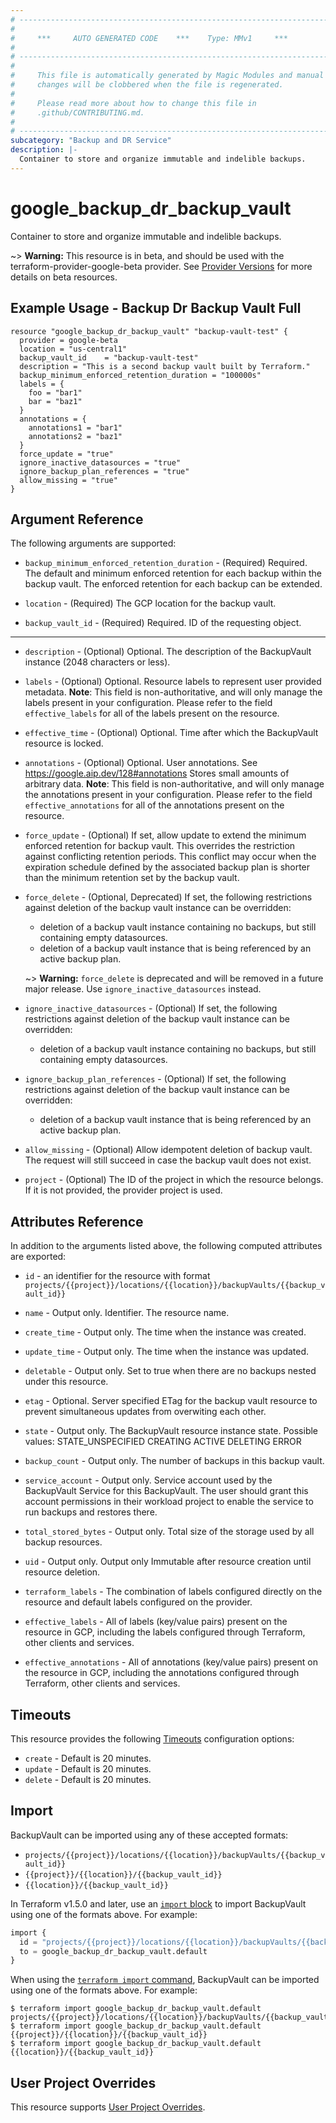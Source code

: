 ```yaml
---
# ----------------------------------------------------------------------------
#
#     ***     AUTO GENERATED CODE    ***    Type: MMv1     ***
#
# ----------------------------------------------------------------------------
#
#     This file is automatically generated by Magic Modules and manual
#     changes will be clobbered when the file is regenerated.
#
#     Please read more about how to change this file in
#     .github/CONTRIBUTING.md.
#
# ----------------------------------------------------------------------------
subcategory: "Backup and DR Service"
description: |-
  Container to store and organize immutable and indelible backups.
---
```


# google_backup_dr_backup_vault

Container to store and organize immutable and indelible backups.

~> **Warning:** This resource is in beta, and should be used with the terraform-provider-google-beta provider.
See [Provider Versions](https://terraform.io/docs/providers/google/guides/provider_versions.html) for more details on beta resources.


## Example Usage - Backup Dr Backup Vault Full


```hcl
resource "google_backup_dr_backup_vault" "backup-vault-test" {
  provider = google-beta
  location = "us-central1"
  backup_vault_id    = "backup-vault-test"
  description = "This is a second backup vault built by Terraform."
  backup_minimum_enforced_retention_duration = "100000s"
  labels = {
    foo = "bar1"
    bar = "baz1"
  }
  annotations = {
    annotations1 = "bar1"
    annotations2 = "baz1"
  }
  force_update = "true"
  ignore_inactive_datasources = "true"
  ignore_backup_plan_references = "true"
  allow_missing = "true"
}
```

## Argument Reference

The following arguments are supported:


* `backup_minimum_enforced_retention_duration` -
  (Required)
  Required. The default and minimum enforced retention for each backup within the backup vault. The enforced retention for each backup can be extended.

* `location` -
  (Required)
  The GCP location for the backup vault.

* `backup_vault_id` -
  (Required)
  Required. ID of the requesting object.


- - -


* `description` -
  (Optional)
  Optional. The description of the BackupVault instance (2048 characters or less).

* `labels` -
  (Optional)
  Optional. Resource labels to represent user provided metadata. 
  **Note**: This field is non-authoritative, and will only manage the labels present in your configuration.
  Please refer to the field `effective_labels` for all of the labels present on the resource.

* `effective_time` -
  (Optional)
  Optional. Time after which the BackupVault resource is locked.

* `annotations` -
  (Optional)
  Optional. User annotations. See https://google.aip.dev/128#annotations
  Stores small amounts of arbitrary data. 
  **Note**: This field is non-authoritative, and will only manage the annotations present in your configuration.
  Please refer to the field `effective_annotations` for all of the annotations present on the resource.

* `force_update` -
  (Optional)
  If set, allow update to extend the minimum enforced retention for backup vault. This overrides
   the restriction against conflicting retention periods. This conflict may occur when the
   expiration schedule defined by the associated backup plan is shorter than the minimum
   retention set by the backup vault.

* `force_delete` -
  (Optional, Deprecated)
  If set, the following restrictions against deletion of the backup vault instance can be overridden:
     * deletion of a backup vault instance containing no backups, but still containing empty datasources.
     * deletion of a backup vault instance that is being referenced by an active backup plan.

  ~> **Warning:** `force_delete` is deprecated and will be removed in a future major release. Use `ignore_inactive_datasources` instead.

* `ignore_inactive_datasources` -
  (Optional)
  If set, the following restrictions against deletion of the backup vault instance can be overridden:
     * deletion of a backup vault instance containing no backups, but still containing empty datasources.

* `ignore_backup_plan_references` -
  (Optional)
  If set, the following restrictions against deletion of the backup vault instance can be overridden:
     * deletion of a backup vault instance that is being referenced by an active backup plan.

* `allow_missing` -
  (Optional)
  Allow idempotent deletion of backup vault. The request will still succeed in case the backup vault does not exist.

* `project` - (Optional) The ID of the project in which the resource belongs.
    If it is not provided, the provider project is used.


## Attributes Reference

In addition to the arguments listed above, the following computed attributes are exported:

* `id` - an identifier for the resource with format `projects/{{project}}/locations/{{location}}/backupVaults/{{backup_vault_id}}`

* `name` -
  Output only. Identifier. The resource name.

* `create_time` -
  Output only. The time when the instance was created.

* `update_time` -
  Output only. The time when the instance was updated.

* `deletable` -
  Output only. Set to true when there are no backups nested under this resource.

* `etag` -
  Optional. Server specified ETag for the backup vault resource to prevent simultaneous updates from overwiting each other.

* `state` -
  Output only. The BackupVault resource instance state. 
   Possible values:
   STATE_UNSPECIFIED
   CREATING
   ACTIVE
   DELETING
   ERROR

* `backup_count` -
  Output only. The number of backups in this backup vault.

* `service_account` -
  Output only. Service account used by the BackupVault Service for this BackupVault.  The user should grant this account permissions in their workload project to enable the service to run backups and restores there.

* `total_stored_bytes` -
  Output only. Total size of the storage used by all backup resources.

* `uid` -
  Output only. Output only Immutable after resource creation until resource deletion.

* `terraform_labels` -
  The combination of labels configured directly on the resource
   and default labels configured on the provider.

* `effective_labels` -
  All of labels (key/value pairs) present on the resource in GCP, including the labels configured through Terraform, other clients and services.

* `effective_annotations` -
  All of annotations (key/value pairs) present on the resource in GCP, including the annotations configured through Terraform, other clients and services.


## Timeouts

This resource provides the following
[Timeouts](https://developer.hashicorp.com/terraform/plugin/sdkv2/resources/retries-and-customizable-timeouts) configuration options:

- `create` - Default is 20 minutes.
- `update` - Default is 20 minutes.
- `delete` - Default is 20 minutes.

## Import


BackupVault can be imported using any of these accepted formats:

* `projects/{{project}}/locations/{{location}}/backupVaults/{{backup_vault_id}}`
* `{{project}}/{{location}}/{{backup_vault_id}}`
* `{{location}}/{{backup_vault_id}}`


In Terraform v1.5.0 and later, use an [`import` block](https://developer.hashicorp.com/terraform/language/import) to import BackupVault using one of the formats above. For example:

```tf
import {
  id = "projects/{{project}}/locations/{{location}}/backupVaults/{{backup_vault_id}}"
  to = google_backup_dr_backup_vault.default
}
```

When using the [`terraform import` command](https://developer.hashicorp.com/terraform/cli/commands/import), BackupVault can be imported using one of the formats above. For example:

```
$ terraform import google_backup_dr_backup_vault.default projects/{{project}}/locations/{{location}}/backupVaults/{{backup_vault_id}}
$ terraform import google_backup_dr_backup_vault.default {{project}}/{{location}}/{{backup_vault_id}}
$ terraform import google_backup_dr_backup_vault.default {{location}}/{{backup_vault_id}}
```

## User Project Overrides

This resource supports [User Project Overrides](https://registry.terraform.io/providers/hashicorp/google/latest/docs/guides/provider_reference#user_project_override).

